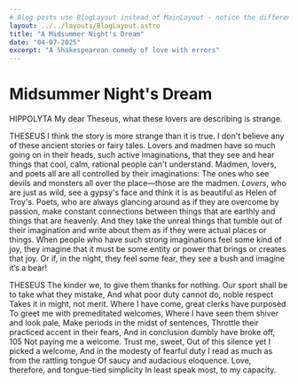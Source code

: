 ```yaml
---
# Blog posts use BlogLayout instead of MainLayout - notice the difference!
layout: ../../layouts/BlogLayout.astro
title: "A Midsummer Night's Dream"
date: "04-07-2025"
excerpt: "A Shakespearean comedy of love with errors"
---
```


# Midsummer Night's Dream

HIPPOLYTA
My dear Theseus, what these lovers are describing is strange.

THESEUS
I think the story is more strange than it is true. I don't believe any of these ancient stories or fairy tales. Lovers and madmen have so much going on in their heads, such active imaginations, that they see and hear things that cool, calm, rational people can't understand. Madmen, lovers, and poets all are all controlled by their imaginations: The ones who see devils and monsters all over the place—those are the madmen. _Lovers_, who are just as wild, see a gypsy's face and think it is as beautiful as Helen of Troy's. Poets, who are always glancing around as if they are overcome by passion, make constant connections between things that are earthly and things that are heavenly. And they take the unreal things that tumble out of their imagination and write about them as if they were actual places or things. When people who have such strong imaginations feel some kind of joy, they imagine that it must be some entity or power that brings or creates that joy. Or if, in the night, they feel some fear, they see a bush and imagine it’s a bear!

THESEUS
The kinder we, to give them thanks for nothing.
Our sport shall be to take what they mistake,
And what poor duty cannot do, noble respect
Takes it in might, not merit.
Where I have come, great clerks have purposèd To greet me with premeditated welcomes,
Where I have seen them shiver and look pale,
Make periods in the midst of sentences, Throttle their practiced accent in their fears, And in conclusion dumbly have broke off, 105 Not paying me a welcome. Trust me, sweet, Out of this silence yet I picked a welcome, And in the modesty of fearful duty I read as much as from the rattling tongue Of saucy and audacious eloquence. Love, therefore, and tongue-tied simplicity In least speak most, to my capacity.
